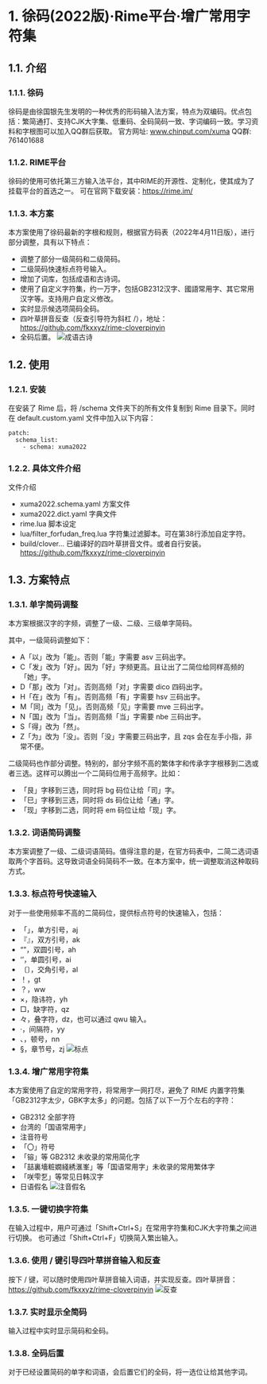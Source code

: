 # 1. 徐码(2022版)·Rime平台·增广常用字符集

## 1.1. 介绍
### 1.1.1. 徐码

徐码是由徐国银先生发明的一种优秀的形码输入法方案，特点为双编码。优点包括：繁简通打、支持CJK大字集、低重码、全码简码一致、字词编码一致。学习资料和字根图可以加入QQ群后获取。
官方网址: www.chinput.com/xuma
QQ群: 761401688

### 1.1.2. RIME平台

徐码的使用可依托第三方输入法平台，其中RIME的开源性、定制化，使其成为了挂载平台的首选之一。
可在官网下载安装：https://rime.im/

### 1.1.3. 本方案

本方案使用了徐码最新的字根和规则，根据官方码表（2022年4月11日版），进行部分调整，具有以下特点：

- 调整了部分一级简码和二级简码。
- 二级简码快速标点符号输入。
- 增加了词库，包括成语和古诗词。
- 使用了自定义字符集，约一万字，包括GB2312汉字、國語常用字、其它常用汉字等。支持用户自定义修改。
- 实时显示候选项简码全码。
- 四叶草拼音反查（反查引导符为斜杠 /），地址：https://github.com/fkxxyz/rime-cloverpinyin
- 全码后置。
![成语古诗](/resources/成语古诗.png)

## 1.2. 使用
### 1.2.1. 安装

在安装了 Rime 后，将 /schema 文件夹下的所有文件复制到 Rime 目录下。同时在 default.custom.yaml 文件中加入以下内容：
```
patch:
  schema_list:
    - schema: xuma2022
```

### 1.2.2. 具体文件介绍
文件介绍
- xuma2022.schema.yaml 方案文件
- xuma2022.dict.yaml 字典文件
- rime.lua 脚本设定
- lua/filter_forfudan_freq.lua 字符集过滤脚本。可在第38行添加自定字符。
- build/clover... 已编译好的四叶草拼音文件。或者自行安装。https://github.com/fkxxyz/rime-cloverpinyin

## 1.3. 方案特点
### 1.3.1. 单字简码调整
本方案根据汉字的字频，调整了一级、二级、三级单字简码。

其中，一级简码调整如下：
- A「以」改为「能」。否则「能」字需要 asv 三码出字。
- C「发」改为「好」。因为「好」字频更高。且让出了二简位给同样高频的「她」字。
- D「那」改为「对」。否则高频「对」字需要 dico 四码出字。
- H「在」改为「有」。否则高频「有」字需要 hsv 三码出字。
- M「同」改为「见」。否则高频「见」字需要 mve 三码出字。
- N「国」改为「当」。否则高频「当」字需要 nbe 三码出字。
- S「得」改为「然」。
- Z「为」改为「没」。否则「没」字需要三码出字，且 zqs 会在左手小指，非常不便。

二级简码也作部分调整。特别的，部分字频不高的繁体字和传承字字根移到二选或者三选。这样可以腾出一个二简码位用于高频字。比如：
- 「艮」字移到三选，同时将 bg 码位让给「司」字。
- 「巳」字移到三选，同时将 ds 码位让给「通」字。
- 「现」字移到二选，同时将 em 码位让给「现」字。

### 1.3.2. 词语简码调整
本方案调整了一级、二级词语简码。值得注意的是，在官方码表中，二简二选词语取两个字首码。这导致词语全码简码不一致。在本方案中，统一调整取消这种取码方式。

### 1.3.3. 标点符号快速输入
对于一些使用频率不高的二简码位，提供标点符号的快速输入，包括：
- 「」，单方引号，aj
- 『』，双方引号，ak
- “”，双圆引号，ah
- ‘’，单圆引号，ai
- 〔〕，交角引号，al
- ！，gt
- ？，ww
- ×，隐讳符，yh
- □，缺字符，qz
- 々，叠字符，dz，也可以通过 qwu 输入。
- ·，间隔符，yy
- 、，顿号，nn
- §，章节号，zj
![标点](/resources/标点.png)

### 1.3.4. 增广常用字符集
本方案使用了自定的常用字符，将常用字一网打尽，避免了 RIME 内置字符集「GB2312字太少，GBK字太多」的问题。包括了以下一万个左右的字符：
- GB2312 全部字符
- 台湾的「国语常用字」
- 注音符号
- 「〇」符号
- 「镕」等 GB2312 未收录的常用简化字
- 「喆裏墻粧嫺綫綉滙峯」等「国语常用字」未收录的常用繁体字
- 「咲雫乭」等常见日韩汉字
- 日语假名
![注音假名](/resources/注音假名.png)

### 1.3.5. 一键切换字符集
在输入过程中，用户可通过「Shift+Ctrl+S」在常用字符集和CJK大字符集之间进行切换。
也可通过「Shift+Ctrl+F」切换简入繁出输入。

### 1.3.6. 使用 / 键引导四叶草拼音输入和反查
按下 / 键，可以随时使用四叶草拼音输入词语，并实现反查。四叶草拼音：https://github.com/fkxxyz/rime-cloverpinyin
![反查](/resources/反查.png)

### 1.3.7. 实时显示全简码
输入过程中实时显示简码和全码。

### 1.3.8. 全码后置
对于已经设置简码的单字和词语，会后置它们的全码，将一选位让给其他字词。